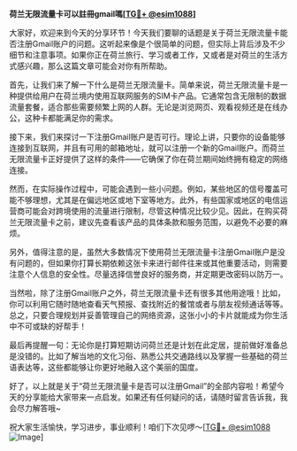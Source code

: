 **荷兰无限流量卡可以註冊gmail嗎[[TG💪+ @esim1088](https://t.me/s/esim1088)]**

大家好，欢迎来到今天的分享环节！今天我们要聊的话题是关于荷兰无限流量卡能否注册Gmail账户的问题。这听起来像是个很简单的问题，但实际上背后涉及不少细节和注意事项。如果你正在荷兰旅行、学习或者工作，又或者是对荷兰的生活方式感兴趣，那么这篇文章可能会对你有所帮助。

首先，让我们来了解一下什么是荷兰无限流量卡。简单来说，荷兰无限流量卡是一种提供给用户在荷兰境内使用互联网服务的SIM卡产品。它通常包含无限制的数据流量套餐，适合那些需要频繁上网的人群。无论是浏览网页、观看视频还是在线办公，这种卡都能满足你的需求。

接下来，我们来探讨一下注册Gmail账户是否可行。理论上讲，只要你的设备能够连接到互联网，并且有可用的邮箱地址，就可以注册一个新的Gmail账户。而荷兰无限流量卡正好提供了这样的条件——它确保了你在荷兰期间始终拥有稳定的网络连接。

然而，在实际操作过程中，可能会遇到一些小问题。例如，某些地区的信号覆盖可能不够理想，尤其是在偏远地区或地下室等地方。此外，有些国家或地区的电信运营商可能会对跨境使用的流量进行限制，尽管这种情况比较少见。因此，在购买荷兰无限流量卡之前，建议先查看该产品的具体条款和服务范围，以避免不必要的麻烦。

另外，值得注意的是，虽然大多数情况下使用荷兰无限流量卡注册Gmail账户是没有问题的，但如果你打算长期依赖这张卡来进行邮件往来或其他重要活动，则需要注意个人信息的安全性。尽量选择信誉良好的服务商，并定期更改密码以防万一。

当然啦，除了注册Gmail账户之外，荷兰无限流量卡还有很多其他用途哦！比如，你可以利用它随时随地查看天气预报、查找附近的餐馆或者与朋友视频通话等等。总之，只要合理规划并妥善管理自己的网络资源，这张小小的卡片就能成为你生活中不可或缺的好帮手！

最后再提醒一句：无论你是打算短期访问荷兰还是计划在此定居，提前做好准备总是没错的。比如了解当地的文化习俗、熟悉公共交通路线以及掌握一些基础的荷兰语表达等，这些都能够让你更好地融入这个美丽的国度。

好了，以上就是关于“荷兰无限流量卡是否可以注册Gmail”的全部内容啦！希望今天的分享能给大家带来一点启发。如果还有任何疑问的话，请随时留言告诉我，我会尽力解答哦~

祝大家生活愉快，学习进步，事业顺利！咱们下次见啰～[[TG💪+ @esim1088](https://t.me/s/esim1088) ![Image](https://i.postimg.cc/4NQfJmqS/Snipaste-2025-05-13-00-14-12.png)]